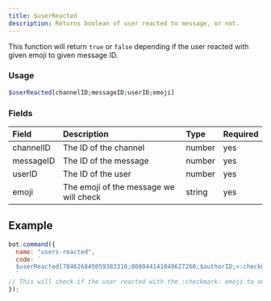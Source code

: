 ```yaml
---
title: $userReacted
description: Returns boolean of user reacted to message, or not.
---
```


This function will return `true` or `false` depending if the user reacted with given emoji to given message ID.

### Usage

```php
$userReacted[channelID;messageID;userID;emoji]
```

### Fields

| Field | Description | Type | Required |
| :--- | :--- | :--- | :--- |
| channelID | The ID of the channel | number | yes |
| messageID | The ID of the message | number | yes |
| userID | The ID of the user | number | yes |
| emoji | The emoji of the message we will check | string | yes |

## Example

```javascript
bot.command({
  name: "users-reacted",
  code: `
  $userReacted[784626845059383316;808044141048627260;$authorID;<:checkmark:805116425345302528>]
  `
// This will check if the user reacted with the :checkmark: emoji to one of my tips.
});
```
